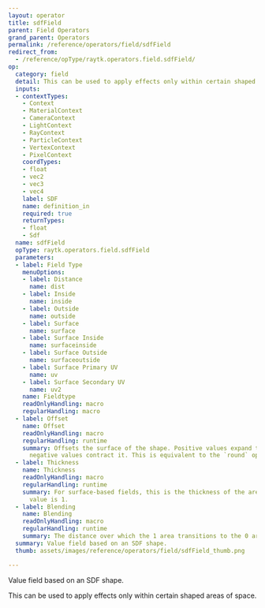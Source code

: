 ```yaml
---
layout: operator
title: sdfField
parent: Field Operators
grand_parent: Operators
permalink: /reference/operators/field/sdfField
redirect_from:
  - /reference/opType/raytk.operators.field.sdfField/
op:
  category: field
  detail: This can be used to apply effects only within certain shaped areas of space.
  inputs:
  - contextTypes:
    - Context
    - MaterialContext
    - CameraContext
    - LightContext
    - RayContext
    - ParticleContext
    - VertexContext
    - PixelContext
    coordTypes:
    - float
    - vec2
    - vec3
    - vec4
    label: SDF
    name: definition_in
    required: true
    returnTypes:
    - float
    - Sdf
  name: sdfField
  opType: raytk.operators.field.sdfField
  parameters:
  - label: Field Type
    menuOptions:
    - label: Distance
      name: dist
    - label: Inside
      name: inside
    - label: Outside
      name: outside
    - label: Surface
      name: surface
    - label: Surface Inside
      name: surfaceinside
    - label: Surface Outside
      name: surfaceoutside
    - label: Surface Primary UV
      name: uv
    - label: Surface Secondary UV
      name: uv2
    name: Fieldtype
    readOnlyHandling: macro
    regularHandling: macro
  - label: Offset
    name: Offset
    readOnlyHandling: macro
    regularHandling: runtime
    summary: Offsets the surface of the shape. Positive values expand the shape and
      negative values contract it. This is equivalent to the `round` operator.
  - label: Thickness
    name: Thickness
    readOnlyHandling: macro
    regularHandling: runtime
    summary: For surface-based fields, this is the thickness of the area where the
      value is 1.
  - label: Blending
    name: Blending
    readOnlyHandling: macro
    regularHandling: runtime
    summary: The distance over which the 1 area transitions to the 0 area.
  summary: Value field based on an SDF shape.
  thumb: assets/images/reference/operators/field/sdfField_thumb.png

---
```



Value field based on an SDF shape.

This can be used to apply effects only within certain shaped areas of space.